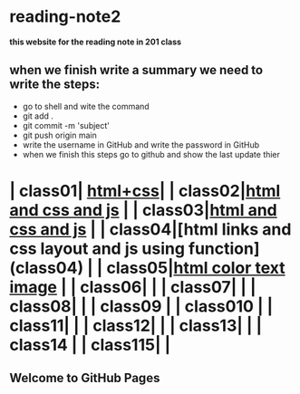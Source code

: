 
# reading-note2

**this website for the reading note in 201 class**
## when we finish write a summary we need to write the steps:
* go to shell and wite the command
 * git add .
  * git commit -m 'subject'
  * git push origin main
  * write the username in GitHub and write the password in GitHub
  * when we finish this steps go to github and show the last update thier
  
|    class01| [html+css](class01)|
|    class02|[html and css and js](class02)               |
|    class03|[html and css and js](class03)               |
|    class04|[html links and css layout and js using function] (class04)              |
|   class05|[html color text image](class05)               |
|    class06|[]()               |
|    class07|[]()               |
|    class08|[]()               |
|   class09[]()               |
|    class010[]()               |
|    class11|[]()               |
|    class12|[]()               |
|    class13|[]()               |
|    class14[]()               |
|    class115|[]()               |
=======

## Welcome to GitHub Pages
